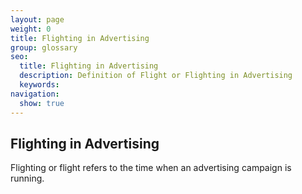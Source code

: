 ```yaml
---
layout: page
weight: 0
title: Flighting in Advertising
group: glossary
seo:
  title: Flighting in Advertising
  description: Definition of Flight or Flighting in Advertising
  keywords: 
navigation:
  show: true
---
```


## Flighting in Advertising 

Flighting or flight refers to the time when an advertising campaign is running. 


